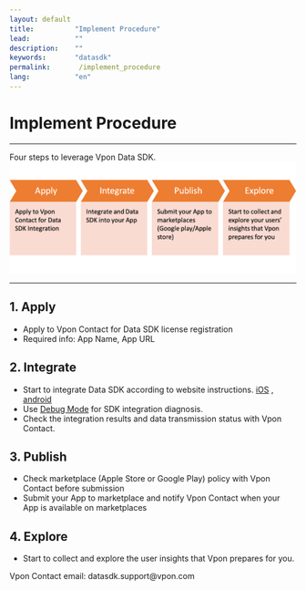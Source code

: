 ```yaml
---
layout: default
title:          "Implement Procedure"
lead:           ""
description:    ""
keywords:       "datasdk"
permalink:       /implement_procedure
lang:           "en"
---
```


# Implement Procedure
---

Four steps to leverage Vpon Data SDK.  
![](/docs/images/implement_procedure.png)

<hr>

## 1. Apply
* Apply to Vpon Contact for Data SDK license registration
* Required info: App Name, App URL
## 2. Integrate 
* Start to integrate Data SDK according to website instructions. 
[iOS](https://datasdk.vpon.com/ios) , [android](https://datasdk.vpon.com/android) 
* Use [Debug Mode](https://datasdk.vpon.com/debug_mode) for SDK integration diagnosis. 
* Check the integration results and data transmission status with Vpon Contact.  
## 3. Publish 
* Check marketplace (Apple Store or Google Play) policy with Vpon Contact before submission  
* Submit your App to marketplace and notify Vpon Contact when your App is available on marketplaces
## 4. Explore 
* Start to collect and explore the user insights that Vpon prepares for you.

Vpon Contact email: datasdk.support<span>@vpon.com
